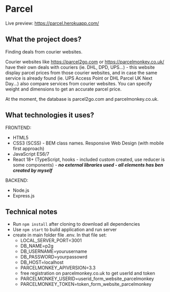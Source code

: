 # Parcel
Live preview: https://parcel.herokuapp.com/ 

## What the project does?

Finding deals from courier websites.

Courier websites like https://parcel2go.com or https://parcelmonkey.co.uk/ have their own deals with couriers (ie. DHL, DPD, UPS...) - this website display parcel prices from those courier websites, and in case the same service is already found (ie. UPS Access Point or DHL Parcel UK Next Day...) also compare services from courier websites. You can specify weight and dimensions to get an accurate parcel price.

At the moment, the database is parcel2go.com and parcelmonkey.co.uk.


## What technologies it uses?

FRONTEND:
- HTML5 
- CSS3 (SCSS) - BEM class names. Responsive Web Design (with mobile first approach)
- JavaScript ES6/7
- React 18+ (TypeScript, hooks - included custom created, use reducer is some components) - ***no external libraries used - all elements has ben created by myself***

BACKEND:
- Node.js
- Express.js

## Technical notes


- Run `npm install` after cloning to download all dependencies
- Use `npm start` to build application and run server
- create in main folder file .env. In that file set:
    - LOCAL_SERVER_PORT=3001
    - DB_NAME=p2g
    - DB_USERNAME=yourusername
    - DB_PASSWORD=yourpassowrd
    - DB_HOST=localhost
    - PARCELMONKEY_APIVERSION=3.3
    - free registration on parcelmonkey.co.uk to get userId and token 
    - PARCELMONKEY_USERID=userid_form_website_parcelmonkey
    - PARCELMONKEY_TOKEN=token_form_website_parcelmonkey
